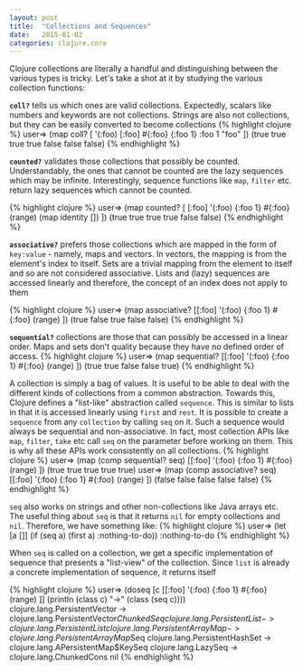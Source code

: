 ```yaml
---
layout: post
title:  "Collections and Sequences"
date:   2015-01-02
categories: clojure.core
---
```


Clojure collections are literally a handful and distinguishing between the various types is tricky. Let's take a shot at it by studying the various collection functions:

**`coll?`** tells us which ones are valid collections. Expectedly, scalars like numbers and keywords are not collections. Strings are also not collections, but they can be easily converted to become collections
{% highlight clojure %}
user=> (map coll? [ '(:foo) [:foo] #{:foo} {:foo 1} :foo 1 "foo" ])
(true true true true false false false)
{% endhighlight %}

**`counted?`** validates those collections that possibly be counted. Understandably, the ones that cannot be counted are the lazy sequences which may be infinite. Interestingly, sequence functions like `map`, `filter` etc. return lazy sequences which cannot be counted.

{% highlight clojure %}
user=> (map counted? [ [:foo] '(:foo) {:foo 1} #{:foo} (range) (map identity []) ])
(true true true true false false)
{% endhighlight %}

**`associative?`** prefers those collections which are mapped in the form of `key:value` - namely, maps and vectors. In vectors, the mapping is from the element's index to itself. Sets are a trivial mapping from the element to itself and so are not considered associative. Lists and (lazy) sequences are accessed linearly and therefore, the concept of an index does not apply to them

{% highlight clojure %}
user=> (map associative? [[:foo] '(:foo) {:foo 1} #{:foo} (range) ])
(true false true false false)
{% endhighlight %}

**`sequential?`** collections are those that can possibly be accessed in a linear order. Maps and sets don't quality because they have no defined order of access. 
{% highlight clojure %}
user=> (map sequential? [[:foo] '(:foo) {:foo 1} #{:foo} (range) ])
(true true false false true)
{% endhighlight %}

A collection is simply a bag of values. It is useful to be able to deal with the different kinds of collections from a common abstraction. Towards this, Clojure defines a "list-like" abstraction called `sequence`. This is similar to lists in that it is accessed linearly using `first` and `rest`. It is possible to create a `sequence` from any `collection` by calling `seq` on it. Such a sequence would always be sequential and non-associative. In fact, most collection APIs like `map`, `filter`, `take` etc call `seq` on the parameter before working on them. This is why all these APIs work consistently on all collections.
{% highlight clojure %}
user=> (map (comp sequential? seq) [[:foo] '(:foo) {:foo 1} #{:foo} (range) ])
(true true true true true)
user=> (map (comp associative? seq) [[:foo] '(:foo) {:foo 1} #{:foo} (range) ])
(false false false false false)
{% endhighlight %}

`seq` also works on strings and other non-collections like Java arrays etc. The useful thing about `seq` is that it returns `nil` for empty collections and `nil`. Therefore, we have something like:
{% highlight clojure %}
user=> (let [a []]
         (if (seq a)
           (first a)
           :nothing-to-do))
:nothing-to-do
{% endhighlight %}

When `seq` is called on a collection, we get a specific implementation of sequence that presents a "list-view" of the collection. Since `list` is already a concrete implementation of sequence, it returns itself

{% highlight clojure %}
user=> (doseq [c [[:foo] '(:foo) {:foo 1} #{:foo} (range) ]] (println (class c) "->" (class (seq c))))
clojure.lang.PersistentVector -> clojure.lang.PersistentVector$ChunkedSeq
clojure.lang.PersistentList -> clojure.lang.PersistentList
clojure.lang.PersistentArrayMap -> clojure.lang.PersistentArrayMap$Seq
clojure.lang.PersistentHashSet -> clojure.lang.APersistentMap$KeySeq
clojure.lang.LazySeq -> clojure.lang.ChunkedCons
nil
{% endhighlight %}
    

